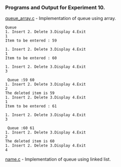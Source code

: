 ### Programs and Output for Experiment 10.

[queue_array.c](https://github.com/akkupy/DS_S3/blob/main/Exp_10/queue_array.c) - Implementation of queue using array.
```
Queue
1. Insert 2. Delete 3.Display 4.Exit 
1
Item to be entered : 59

1. Insert 2. Delete 3.Display 4.Exit 
1
Item to be entered : 60

1. Insert 2. Delete 3.Display 4.Exit 
3

 Queue :59 60 
1. Insert 2. Delete 3.Display 4.Exit 
2
The deleted item is 59
1. Insert 2. Delete 3.Display 4.Exit
1
Item to be entered : 61

1. Insert 2. Delete 3.Display 4.Exit
3

 Queue :60 61
1. Insert 2. Delete 3.Display 4.Exit
2
The deleted item is 60
1. Insert 2. Delete 3.Display 4.Exit
4

```  

[name.c](https://github.com/akkupy/DS_S3/blob/main/Exp_10/name.c) - Implementation of queue using linked list.
```


```  